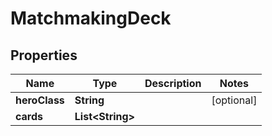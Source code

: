 
# MatchmakingDeck

## Properties
Name | Type | Description | Notes
------------ | ------------- | ------------- | -------------
**heroClass** | **String** |  |  [optional]
**cards** | **List&lt;String&gt;** |  | 



